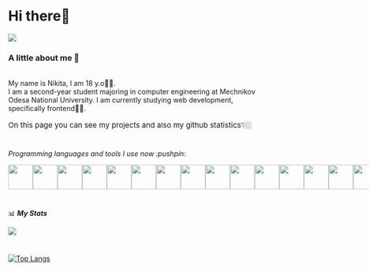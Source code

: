 <h1> Hi there👋</h1>
<img src='https://media.giphy.com/media/MaDNovFk0vKcfrBR95/giphy.gif'>

 ### A little about me :sleeping_bed:
<br>
My name is Nikita, I am 18 y.o👦🏻.
<br>
I am a second-year student majoring in computer engineering at Mechnikov Odesa National University. I am currently studying web development, specifically frontend🧑‍💻. 
<br>
<h2 style='font-weight: 400; font-size: 15px; line-height: 10px;'>On this page you can see my projects and also my github statistics👇🏼 </h1>
<br>
 <p><i>Programming languages and tools I use now :pushpin:</i></p>

<div style='display: flex; align-items: center;'>
<img width='50px' src="https://cdn.jsdelivr.net/gh/devicons/devicon/icons/typescript/typescript-original.svg" /> 
<img width='50px' src="https://cdn.jsdelivr.net/gh/devicons/devicon/icons/nextjs/nextjs-original.svg" />          
<img width='50px' src="https://cdn.jsdelivr.net/gh/devicons/devicon/icons/redux/redux-original.svg" />
<img width='50px' src="https://cdn.jsdelivr.net/gh/devicons/devicon/icons/react/react-original.svg" />
<img width='50px' src="https://cdn.jsdelivr.net/gh/devicons/devicon/icons/docker/docker-plain-wordmark.svg" />         
<img width='50px' src="https://cdn.jsdelivr.net/gh/devicons/devicon/icons/mongodb/mongodb-plain-wordmark.svg" />          
<img width='50px' src="https://cdn.jsdelivr.net/gh/devicons/devicon/icons/javascript/javascript-original.svg" />
<img width='50px' src="https://cdn.jsdelivr.net/gh/devicons/devicon/icons/tailwindcss/tailwindcss-plain.svg" />
<img width='50px' src="https://cdn.jsdelivr.net/gh/devicons/devicon/icons/sass/sass-original.svg" />          
<img width='50px' src="https://cdn.jsdelivr.net/gh/devicons/devicon/icons/css3/css3-original.svg" />
<img width='50px' src="https://cdn.jsdelivr.net/gh/devicons/devicon/icons/html5/html5-original.svg" />
<img width='50px' src="https://cdn.jsdelivr.net/gh/devicons/devicon/icons/figma/figma-original.svg" />
<img width='50px' src="https://cdn.jsdelivr.net/gh/devicons/devicon/icons/bash/bash-original.svg" />
<img width='50px' src="https://cdn.jsdelivr.net/gh/devicons/devicon/icons/cplusplus/cplusplus-original.svg" />      
<img width='50px' src="https://cdn.jsdelivr.net/gh/devicons/devicon/icons/vscode/vscode-original.svg" />
</div>




#


📊 **_My Stats_**

<picture>
<source 
  srcset="https://github-readme-stats.vercel.app/api?username=nuki1048&show_icons=true&theme=dark"
  media="(prefers-color-scheme: dark)"
/>
<source
  srcset="https://github-readme-stats.vercel.app/api?username=nuki1048&show_icons=true"
  media="(prefers-color-scheme: light), (prefers-color-scheme: no-preference)"
/>
<img src="https://github-readme-stats.vercel.app/api?username=nuki1048&show_icons=true" />
</picture>

#
[![Top Langs](https://github-readme-stats.vercel.app/api/top-langs/?username=nuki1048&hide_progress=false)](https://github.com/anuraghazra/github-readme-stats)
